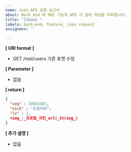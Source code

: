 ```yaml
---
name: Json API 요청 보고서
about: Back end 에 해당 기능의 API 가 없어 작성을 의뢰합니다.
title: "[Json] "
labels: back-end, feature, json request
assignees: ''

---
```


**[ URI format ]**
 - GET /rest/users 기존 포맷 수정

**[ Parameter ]**
 - 없음

**[ return ]**
```json
{
  "seq" : 10035487,
  "nick" : "도핑커피",
  "lv" : 2,
  +img_:_프로필_사진_url(_String_)
}
```

**[ 추가 설명 ]**
 - 없음
